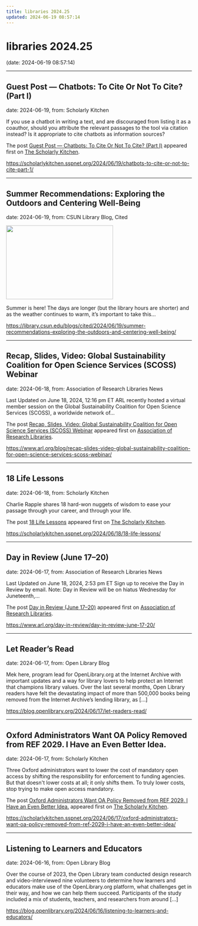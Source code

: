 ```yaml
---
title: libraries 2024.25
updated: 2024-06-19 08:57:14
---
```


# libraries 2024.25

(date: 2024-06-19 08:57:14)

---

## Guest Post — Chatbots: To Cite Or Not To Cite? (Part I)

date: 2024-06-19, from: Scholarly Kitchen

<p>If you use a chatbot in writing a text, and are discouraged from listing it as a coauthor, should you attribute the relevant passages to the tool via citation instead? Is it appropriate to cite chatbots as information sources? </p>
<p>The post <a href="https://scholarlykitchen.sspnet.org/2024/06/19/chatbots-to-cite-or-not-to-cite-part-1/">Guest Post &#8212; Chatbots: To Cite Or Not To Cite? (Part I)</a> appeared first on <a href="https://scholarlykitchen.sspnet.org">The Scholarly Kitchen</a>.</p>
 

<https://scholarlykitchen.sspnet.org/2024/06/19/chatbots-to-cite-or-not-to-cite-part-1/>

---

## Summer Recommendations: Exploring the Outdoors and Centering Well-Being

date: 2024-06-19, from: CSUN Library Blog, Cited

<div><img width="290" height="200" src="https://library.csun.edu/blogs/cited/wp-content/uploads/sites/4/2024/06/outdoors.png" class="attachment-medium size-medium wp-post-image" alt="" decoding="async" style="margin-bottom: 15px;" fetchpriority="high" /></div>Summer is here! The days are longer (but the library hours are shorter) and as the weather continues to warm, it&#8217;s important to take this&#8230; 

<https://library.csun.edu/blogs/cited/2024/06/19/summer-recommendations-exploring-the-outdoors-and-centering-well-being/>

---

## Recap, Slides, Video: Global Sustainability Coalition for Open Science Services (SCOSS) Webinar

date: 2024-06-18, from: Association of Research Libraries News

<p>Last Updated on June 18, 2024, 12:16 pm ET ARL recently hosted a virtual member session on the Global Sustainability Coalition for Open Science Services (SCOSS), a worldwide network of...</p>
<p>The post <a href="https://www.arl.org/blog/recap-slides-video-global-sustainability-coalition-for-open-science-services-scoss-webinar/">Recap, Slides, Video: Global Sustainability Coalition for Open Science Services (SCOSS) Webinar</a> appeared first on <a href="https://www.arl.org">Association of Research Libraries</a>.</p>
 

<https://www.arl.org/blog/recap-slides-video-global-sustainability-coalition-for-open-science-services-scoss-webinar/>

---

## 18 Life Lessons

date: 2024-06-18, from: Scholarly Kitchen

<p>Charlie Rapple shares 18 hard-won nuggets of wisdom to ease your passage through your career, and through your life.</p>
<p>The post <a href="https://scholarlykitchen.sspnet.org/2024/06/18/18-life-lessons/">18 Life Lessons</a> appeared first on <a href="https://scholarlykitchen.sspnet.org">The Scholarly Kitchen</a>.</p>
 

<https://scholarlykitchen.sspnet.org/2024/06/18/18-life-lessons/>

---

## Day in Review (June 17–20)

date: 2024-06-17, from: Association of Research Libraries News

<p>Last Updated on June 18, 2024, 2:53 pm ET Sign up to receive the Day in Review by email. Note: Day in Review will be on hiatus Wednesday for Juneteenth,...</p>
<p>The post <a href="https://www.arl.org/day-in-review/day-in-review-june-17-20/">Day in Review (June 17–20)</a> appeared first on <a href="https://www.arl.org">Association of Research Libraries</a>.</p>
 

<https://www.arl.org/day-in-review/day-in-review-june-17-20/>

---

## Let Reader’s Read

date: 2024-06-17, from: Open Library Blog

Mek here, program lead for OpenLibrary.org at the Internet Archive with important updates and a way for library lovers to help protect an Internet that champions library values. Over the last several months, Open Library readers have felt the devastating impact of more than 500,000 books being removed from the Internet Archive&#8217;s lending library, as [&#8230;] 

<https://blog.openlibrary.org/2024/06/17/let-readers-read/>

---

## Oxford Administrators Want OA Policy Removed from REF 2029. I Have an Even Better Idea.

date: 2024-06-17, from: Scholarly Kitchen

<p>Three Oxford administrators want to lower the cost of mandatory open access by shifting the responsibility for enforcement to funding agencies. But that doesn't lower costs at all; it only shifts them. To truly lower costs, stop trying to make open access mandatory.</p>
<p>The post <a href="https://scholarlykitchen.sspnet.org/2024/06/17/oxford-administrators-want-oa-policy-removed-from-ref-2029-i-have-an-even-better-idea/">Oxford Administrators Want OA Policy Removed from REF 2029. I Have an Even Better Idea.</a> appeared first on <a href="https://scholarlykitchen.sspnet.org">The Scholarly Kitchen</a>.</p>
 

<https://scholarlykitchen.sspnet.org/2024/06/17/oxford-administrators-want-oa-policy-removed-from-ref-2029-i-have-an-even-better-idea/>

---

## Listening to Learners and Educators

date: 2024-06-16, from: Open Library Blog

Over the course of 2023, the Open Library team conducted design research and video-interviewed nine volunteers to determine how learners and educators make use of the OpenLibrary.org platform, what challenges get in their way, and how we can help them succeed. Participants of the study included a mix of students, teachers, and researchers from around [&#8230;] 

<https://blog.openlibrary.org/2024/06/16/listening-to-learners-and-educators/>

